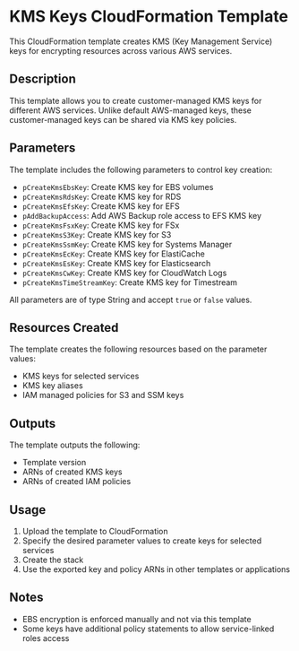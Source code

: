 #  KMS Keys CloudFormation Template

This CloudFormation template creates KMS (Key Management Service) keys for encrypting resources across various AWS services.

## Description

This template allows you to create customer-managed KMS keys for different AWS services. Unlike default AWS-managed keys, these customer-managed keys can be shared via KMS key policies.

## Parameters

The template includes the following parameters to control key creation:

- `pCreateKmsEbsKey`: Create KMS key for EBS volumes
- `pCreateKmsRdsKey`: Create KMS key for RDS  
- `pCreateKmsEfsKey`: Create KMS key for EFS
- `pAddBackupAccess`: Add AWS Backup role access to EFS KMS key
- `pCreateKmsFsxKey`: Create KMS key for FSx
- `pCreateKmsS3Key`: Create KMS key for S3
- `pCreateKmsSsmKey`: Create KMS key for Systems Manager
- `pCreateKmsEcKey`: Create KMS key for ElastiCache
- `pCreateKmsEsKey`: Create KMS key for Elasticsearch  
- `pCreateKmsCwKey`: Create KMS key for CloudWatch Logs
- `pCreateKmsTimeStreamKey`: Create KMS key for Timestream

All parameters are of type String and accept `true` or `false` values.

## Resources Created

The template creates the following resources based on the parameter values:

- KMS keys for selected services
- KMS key aliases 
- IAM managed policies for S3 and SSM keys

## Outputs

The template outputs the following:

- Template version
- ARNs of created KMS keys
- ARNs of created IAM policies

## Usage

1. Upload the template to CloudFormation
2. Specify the desired parameter values to create keys for selected services
3. Create the stack
4. Use the exported key and policy ARNs in other templates or applications

## Notes

- EBS encryption is enforced manually and not via this template
- Some keys have additional policy statements to allow service-linked roles access
